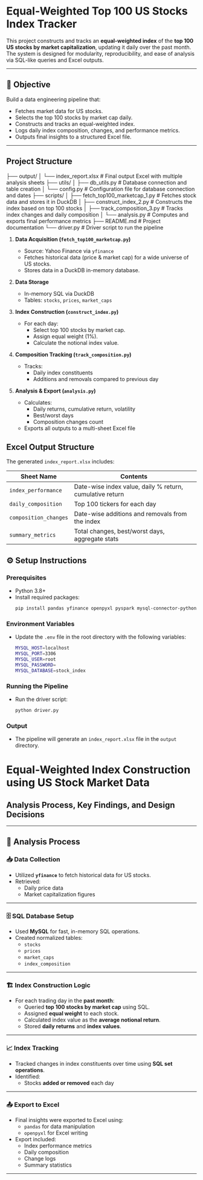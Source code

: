# Equal-Weighted Top 100 US Stocks Index Tracker

This project constructs and tracks an **equal-weighted index** of the **top 100 US stocks by market capitalization**, updating it daily over the past month. The system is designed for modularity, reproducibility, and ease of analysis via SQL-like queries and Excel outputs.

---

## 📌 Objective

Build a data engineering pipeline that:
- Fetches market data for US stocks.
- Selects the top 100 stocks by market cap daily.
- Constructs and tracks an equal-weighted index.
- Logs daily index composition, changes, and performance metrics.
- Outputs final insights to a structured Excel file.

---

##  Project Structure


├── output/
│   └── index_report.xlsx             # Final output Excel with multiple analysis sheets
├── utils/
│   ├── db_utils.py                   # Database connection and table creation
│   └── config.py                     # Configuration file for database connection and dates
├── scripts/
│   ├── fetch_top100_marketcap_1.py   # Fetches stock data and stores it in DuckDB
│   ├── construct_index_2.py          # Constructs the index based on top 100 stocks
│   ├── track_composition_3.py        # Tracks index changes and daily composition
│   └── analysis.py                   # Computes and exports final performance metrics
├── README.md                         # Project documentation
└── driver.py                         # Driver script to run the pipeline






1. **Data Acquisition (`fetch_top100_marketcap.py`)**
   - Source: Yahoo Finance via `yfinance`
   - Fetches historical data (price & market cap) for a wide universe of US stocks.
   - Stores data in a DuckDB in-memory database.

2. **Data Storage**
   - In-memory SQL via DuckDB
   - Tables: `stocks`, `prices`, `market_caps`

3. **Index Construction (`construct_index.py`)**
   - For each day:
     - Select top 100 stocks by market cap.
     - Assign equal weight (1%).
     - Calculate the notional index value.

4. **Composition Tracking (`track_composition.py`)**
   - Tracks:
     - Daily index constituents
     - Additions and removals compared to previous day

5. **Analysis & Export (`analysis.py`)**
   - Calculates:
     - Daily returns, cumulative return, volatility
     - Best/worst days
     - Composition changes count
   - Exports all outputs to a multi-sheet Excel file

##  Excel Output Structure

The generated `index_report.xlsx` includes:

| Sheet Name           | Contents                                                                 |
|----------------------|--------------------------------------------------------------------------|
| `index_performance`  | Date-wise index value, daily % return, cumulative return                 |
| `daily_composition`  | Top 100 tickers for each day                                             |
| `composition_changes`| Date-wise additions and removals from the index                          |
| `summary_metrics`    | Total changes, best/worst days, aggregate stats                          |


## ⚙ Setup Instructions

### Prerequisites

- Python 3.8+
- Install required packages:
  ```bash
  pip install pandas yfinance openpyxl pyspark mysql-connector-python


### Environment Variables

- Update the `.env` file in the root directory with the following variables:
  ```bash
  MYSQL_HOST=localhost
  MYSQL_PORT=3306
  MYSQL_USER=root
  MYSQL_PASSWORD=
  MYSQL_DATABASE=stock_index


### Running the Pipeline

- Run the driver script:
  ```bash
  python driver.py


### Output

- The pipeline will generate an `index_report.xlsx` file in the `output` directory.




#  Equal-Weighted Index Construction using US Stock Market Data

##  Analysis Process, Key Findings, and Design Decisions

---

## 🔬 Analysis Process

### 📥 Data Collection
- Utilized **`yfinance`** to fetch historical data for US stocks.
- Retrieved:
  - Daily price data
  - Market capitalization figures

---

### 🗄️ SQL Database Setup
- Used **MySQL** for fast, in-memory SQL operations.
- Created normalized tables:
  - `stocks`
  - `prices`
  - `market_caps`
  - `index_composition`

---

### 🏗️ Index Construction Logic
- For each trading day in the **past month**:
  - Queried **top 100 stocks by market cap** using SQL.
  - Assigned **equal weight** to each stock.
  - Calculated index value as the **average notional return**.
  - Stored **daily returns** and **index values**.

---

### 📈 Index Tracking
- Tracked changes in index constituents over time using **SQL set operations**.
- Identified:
  - Stocks **added or removed** each day

---

### 📤 Export to Excel
- Final insights were exported to Excel using:
  - `pandas` for data manipulation
  - `openpyxl` for Excel writing
- Export included:
  - Index performance metrics
  - Daily composition
  - Change logs
  - Summary statistics

---

